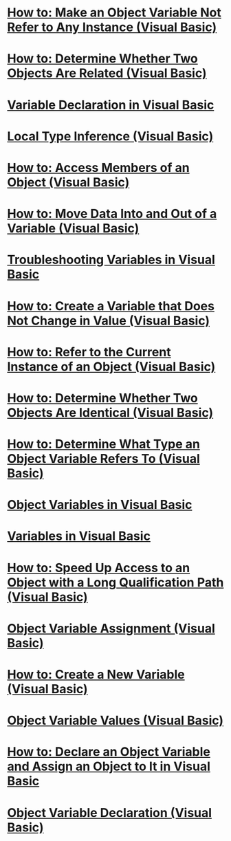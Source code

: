 # [How to: Make an Object Variable Not Refer to Any Instance (Visual Basic)](how-to-make-an-object-variable-not-refer-to-any-instance.md)
# [How to: Determine Whether Two Objects Are Related (Visual Basic)](how-to-determine-whether-two-objects-are-related.md)
# [Variable Declaration in Visual Basic](variable-declaration.md)
# [Local Type Inference (Visual Basic)](local-type-inference.md)
# [How to: Access Members of an Object (Visual Basic)](how-to-access-members-of-an-object.md)
# [How to: Move Data Into and Out of a Variable (Visual Basic)](how-to-move-data-into-and-out-of-a-variable.md)
# [Troubleshooting Variables in Visual Basic](troubleshooting-variables.md)
# [How to: Create a Variable that Does Not Change in Value (Visual Basic)](how-to-create-a-variable-that-does-not-change-in-value.md)
# [How to: Refer to the Current Instance of an Object (Visual Basic)](how-to-refer-to-the-current-instance-of-an-object.md)
# [How to: Determine Whether Two Objects Are Identical (Visual Basic)](how-to-determine-whether-two-objects-are-identical.md)
# [How to: Determine What Type an Object Variable Refers To (Visual Basic)](how-to-determine-what-type-an-object-variable-refers-to.md)
# [Object Variables in Visual Basic](object-variables.md)
# [Variables in Visual Basic](index.md)
# [How to: Speed Up Access to an Object with a Long Qualification Path (Visual Basic)](how-to-speed-up-access-to-an-object-with-a-long-qualification-path.md)
# [Object Variable Assignment (Visual Basic)](object-variable-assignment.md)
# [How to: Create a New Variable (Visual Basic)](how-to-create-a-new-variable.md)
# [Object Variable Values (Visual Basic)](object-variable-values.md)
# [How to: Declare an Object Variable and Assign an Object to It in Visual Basic](how-to-declare-an-object-variable-and-assign-an-object-to-it.md)
# [Object Variable Declaration (Visual Basic)](object-variable-declaration.md)
